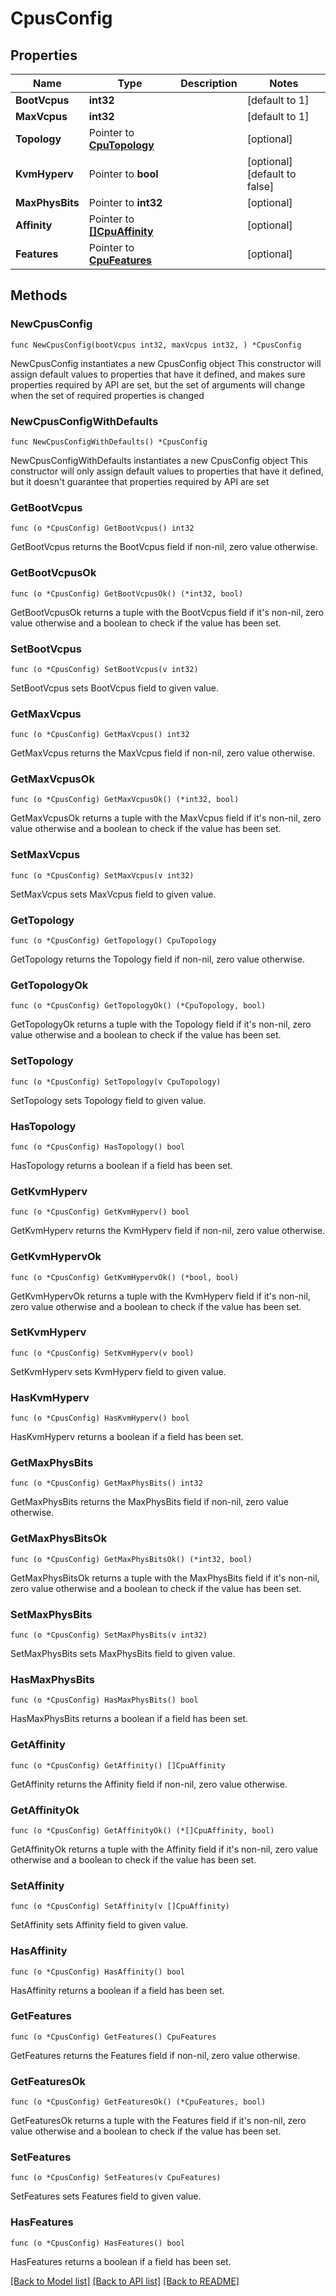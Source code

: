 # CpusConfig

## Properties

Name | Type | Description | Notes
------------ | ------------- | ------------- | -------------
**BootVcpus** | **int32** |  | [default to 1]
**MaxVcpus** | **int32** |  | [default to 1]
**Topology** | Pointer to [**CpuTopology**](CpuTopology.md) |  | [optional] 
**KvmHyperv** | Pointer to **bool** |  | [optional] [default to false]
**MaxPhysBits** | Pointer to **int32** |  | [optional] 
**Affinity** | Pointer to [**[]CpuAffinity**](CpuAffinity.md) |  | [optional] 
**Features** | Pointer to [**CpuFeatures**](CpuFeatures.md) |  | [optional] 

## Methods

### NewCpusConfig

`func NewCpusConfig(bootVcpus int32, maxVcpus int32, ) *CpusConfig`

NewCpusConfig instantiates a new CpusConfig object
This constructor will assign default values to properties that have it defined,
and makes sure properties required by API are set, but the set of arguments
will change when the set of required properties is changed

### NewCpusConfigWithDefaults

`func NewCpusConfigWithDefaults() *CpusConfig`

NewCpusConfigWithDefaults instantiates a new CpusConfig object
This constructor will only assign default values to properties that have it defined,
but it doesn't guarantee that properties required by API are set

### GetBootVcpus

`func (o *CpusConfig) GetBootVcpus() int32`

GetBootVcpus returns the BootVcpus field if non-nil, zero value otherwise.

### GetBootVcpusOk

`func (o *CpusConfig) GetBootVcpusOk() (*int32, bool)`

GetBootVcpusOk returns a tuple with the BootVcpus field if it's non-nil, zero value otherwise
and a boolean to check if the value has been set.

### SetBootVcpus

`func (o *CpusConfig) SetBootVcpus(v int32)`

SetBootVcpus sets BootVcpus field to given value.


### GetMaxVcpus

`func (o *CpusConfig) GetMaxVcpus() int32`

GetMaxVcpus returns the MaxVcpus field if non-nil, zero value otherwise.

### GetMaxVcpusOk

`func (o *CpusConfig) GetMaxVcpusOk() (*int32, bool)`

GetMaxVcpusOk returns a tuple with the MaxVcpus field if it's non-nil, zero value otherwise
and a boolean to check if the value has been set.

### SetMaxVcpus

`func (o *CpusConfig) SetMaxVcpus(v int32)`

SetMaxVcpus sets MaxVcpus field to given value.


### GetTopology

`func (o *CpusConfig) GetTopology() CpuTopology`

GetTopology returns the Topology field if non-nil, zero value otherwise.

### GetTopologyOk

`func (o *CpusConfig) GetTopologyOk() (*CpuTopology, bool)`

GetTopologyOk returns a tuple with the Topology field if it's non-nil, zero value otherwise
and a boolean to check if the value has been set.

### SetTopology

`func (o *CpusConfig) SetTopology(v CpuTopology)`

SetTopology sets Topology field to given value.

### HasTopology

`func (o *CpusConfig) HasTopology() bool`

HasTopology returns a boolean if a field has been set.

### GetKvmHyperv

`func (o *CpusConfig) GetKvmHyperv() bool`

GetKvmHyperv returns the KvmHyperv field if non-nil, zero value otherwise.

### GetKvmHypervOk

`func (o *CpusConfig) GetKvmHypervOk() (*bool, bool)`

GetKvmHypervOk returns a tuple with the KvmHyperv field if it's non-nil, zero value otherwise
and a boolean to check if the value has been set.

### SetKvmHyperv

`func (o *CpusConfig) SetKvmHyperv(v bool)`

SetKvmHyperv sets KvmHyperv field to given value.

### HasKvmHyperv

`func (o *CpusConfig) HasKvmHyperv() bool`

HasKvmHyperv returns a boolean if a field has been set.

### GetMaxPhysBits

`func (o *CpusConfig) GetMaxPhysBits() int32`

GetMaxPhysBits returns the MaxPhysBits field if non-nil, zero value otherwise.

### GetMaxPhysBitsOk

`func (o *CpusConfig) GetMaxPhysBitsOk() (*int32, bool)`

GetMaxPhysBitsOk returns a tuple with the MaxPhysBits field if it's non-nil, zero value otherwise
and a boolean to check if the value has been set.

### SetMaxPhysBits

`func (o *CpusConfig) SetMaxPhysBits(v int32)`

SetMaxPhysBits sets MaxPhysBits field to given value.

### HasMaxPhysBits

`func (o *CpusConfig) HasMaxPhysBits() bool`

HasMaxPhysBits returns a boolean if a field has been set.

### GetAffinity

`func (o *CpusConfig) GetAffinity() []CpuAffinity`

GetAffinity returns the Affinity field if non-nil, zero value otherwise.

### GetAffinityOk

`func (o *CpusConfig) GetAffinityOk() (*[]CpuAffinity, bool)`

GetAffinityOk returns a tuple with the Affinity field if it's non-nil, zero value otherwise
and a boolean to check if the value has been set.

### SetAffinity

`func (o *CpusConfig) SetAffinity(v []CpuAffinity)`

SetAffinity sets Affinity field to given value.

### HasAffinity

`func (o *CpusConfig) HasAffinity() bool`

HasAffinity returns a boolean if a field has been set.

### GetFeatures

`func (o *CpusConfig) GetFeatures() CpuFeatures`

GetFeatures returns the Features field if non-nil, zero value otherwise.

### GetFeaturesOk

`func (o *CpusConfig) GetFeaturesOk() (*CpuFeatures, bool)`

GetFeaturesOk returns a tuple with the Features field if it's non-nil, zero value otherwise
and a boolean to check if the value has been set.

### SetFeatures

`func (o *CpusConfig) SetFeatures(v CpuFeatures)`

SetFeatures sets Features field to given value.

### HasFeatures

`func (o *CpusConfig) HasFeatures() bool`

HasFeatures returns a boolean if a field has been set.


[[Back to Model list]](../README.md#documentation-for-models) [[Back to API list]](../README.md#documentation-for-api-endpoints) [[Back to README]](../README.md)


